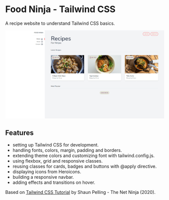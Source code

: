 # Food Ninja - Tailwind CSS

A recipe website to understand Tailwind CSS basics.

<p align="center">
    <img src="screenshot.png">
</p>

## Features

- setting up Tailwind CSS for development.
- handling fonts, colors, margin, padding and borders.
- extending theme colors and customizing font with tailwind.config.js.
- using flexbox, grid and responsive classes.
- reusing classes for cards, badges and buttons with @apply directive.
- displaying icons from Heroicons.
- building a responsive navbar.
- adding effects and transitions on hover.

Based on [Tailwind CSS Tutorial](https://www.youtube.com/playlist?list=PL4cUxeGkcC9gpXORlEHjc5bgnIi5HEGhw) by Shaun Pelling - The Net Ninja (2020).
